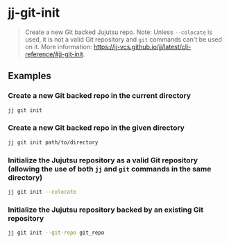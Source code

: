 # jj-git-init

> Create a new Git backed Jujutsu repo. Note: Unless `--colocate` is used, it is not a valid Git repository and `git` commands can't be used on it. More information: <https://jj-vcs.github.io/jj/latest/cli-reference/#jj-git-init>.

## Examples

### Create a new Git backed repo in the current directory

```bash
jj git init
```

### Create a new Git backed repo in the given directory

```bash
jj git init path/to/directory
```

### Initialize the Jujutsu repository as a valid Git repository (allowing the use of both `jj` and `git` commands in the same directory)

```bash
jj git init --colocate
```

### Initialize the Jujutsu repository backed by an existing Git repository

```bash
jj git init --git-repo git_repo
```
